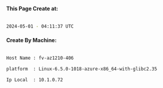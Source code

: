 
   
#### This Page Create at:

```bash

2024-05-01 - 04:11:37 UTC

```

#### Create By Machine:

```bash

Host Name : fv-az1210-406

platform  : Linux-6.5.0-1018-azure-x86_64-with-glibc2.35

Ip Local  : 10.1.0.72

```


